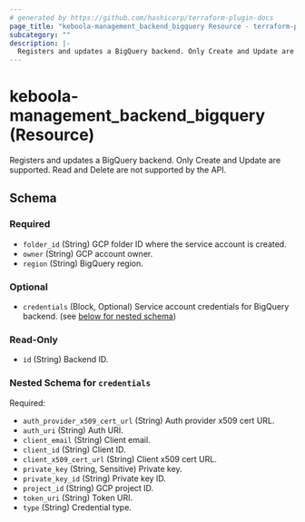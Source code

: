 ```yaml
---
# generated by https://github.com/hashicorp/terraform-plugin-docs
page_title: "keboola-management_backend_bigquery Resource - terraform-provider-keboola-management"
subcategory: ""
description: |-
  Registers and updates a BigQuery backend. Only Create and Update are supported. Read and Delete are not supported by the API.
---
```


# keboola-management_backend_bigquery (Resource)

Registers and updates a BigQuery backend. Only Create and Update are supported. Read and Delete are not supported by the API.



<!-- schema generated by tfplugindocs -->
## Schema

### Required

- `folder_id` (String) GCP folder ID where the service account is created.
- `owner` (String) GCP account owner.
- `region` (String) BigQuery region.

### Optional

- `credentials` (Block, Optional) Service account credentials for BigQuery backend. (see [below for nested schema](#nestedblock--credentials))

### Read-Only

- `id` (String) Backend ID.

<a id="nestedblock--credentials"></a>
### Nested Schema for `credentials`

Required:

- `auth_provider_x509_cert_url` (String) Auth provider x509 cert URL.
- `auth_uri` (String) Auth URI.
- `client_email` (String) Client email.
- `client_id` (String) Client ID.
- `client_x509_cert_url` (String) Client x509 cert URL.
- `private_key` (String, Sensitive) Private key.
- `private_key_id` (String) Private key ID.
- `project_id` (String) GCP project ID.
- `token_uri` (String) Token URI.
- `type` (String) Credential type.
